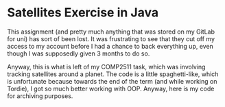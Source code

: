 # Satellites Exercise in Java

This assignment (and pretty much anything that was stored on my GitLab for uni) has sort of been lost. It was frustrating to see that they cut off my access to my account before I had a chance to back everything up, even though I was supposedly given 3 months to do so.

Anyway, this is what is left of my COMP2511 task, which was involving tracking satellites around a planet. The code is a little spaghetti-like, which is unfortunate because towards the end of the term (and while working on Tordie), I got so much better working with OOP. Anyway, here is my code for archiving purposes.

